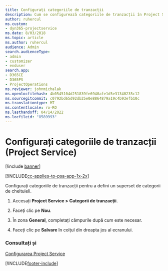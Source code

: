 ```yaml
---
title: Configurați categoriile de tranzacții
description: Cum se configurează categoriile de tranzacții în Project Service
author: ruhercul
ms.custom:
- dyn365-projectservice
ms.date: 8/03/2018
ms.topic: article
ms.author: ruhercul
audience: Admin
search.audienceType:
- admin
- customizer
- enduser
search.app:
- D365CE
- D365PS
- ProjectOperations
ms.reviewer: johnmichalak
ms.openlocfilehash: 4b0545104d251839fe6940afe1d5e31340235c12
ms.sourcegitcommit: c0792bd65d92db25e0e8864879a19c4b93efb10c
ms.translationtype: MT
ms.contentlocale: ro-RO
ms.lasthandoff: 04/14/2022
ms.locfileid: "8589993"
---
```

# <a name="configure-transaction-categories-project-service"></a>Configurați categoriile de tranzacții (Project Service)

[!include [banner](../includes/psa-now-project-operations.md)]

[!INCLUDE[cc-applies-to-psa-app-1x-2x](../includes/cc-applies-to-psa-app-1x-2x.md)]

Configurați categoriile de tranzacții pentru a defini un superset de categorii de cheltuieli.  
  
1.  Accesați **Project Service > Categorii de tranzacții**.  
  
2.  Faceți clic pe **Nou**.  
  
3.  În zona **General**, completați câmpurile după cum este necesar.  
  
4.  Faceți clic pe **Salvare** în colțul din dreapta jos al ecranului.  
  
### <a name="see-also"></a>Consultați și  
 [Configurarea Project Service](../psa/configure.md)


[!INCLUDE[footer-include](../includes/footer-banner.md)]
